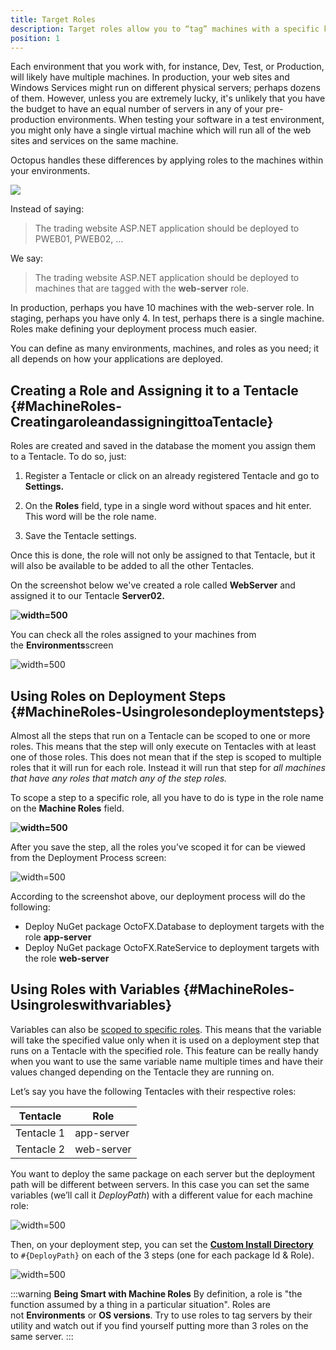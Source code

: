 ```yaml
---
title: Target Roles
description: Target roles allow you to “tag” machines with a specific keyword which can be used in your deployments.
position: 1
---
```


Each environment that you work with, for instance, Dev, Test, or Production, will likely have multiple machines. In production, your web sites and Windows Services might run on different physical servers; perhaps dozens of them. However, unless you are extremely lucky, it's unlikely that you have the budget to have an equal number of servers in any of your pre-production environments. When testing your software in a test environment, you might only have a single virtual machine which will run all of the web sites and services on the same machine.

Octopus handles these differences by applying roles to the machines within your environments.

![](sample-environments.png)

Instead of saying:

> The trading website ASP.NET application should be deployed to PWEB01, PWEB02, ...

We say:

> The trading website ASP.NET application should be deployed to machines that are tagged with the **web-server** role.

In production, perhaps you have 10 machines with the web-server role. In staging, perhaps you have only 4. In test, perhaps there is a single machine. Roles make defining your deployment process much easier.

You can define as many environments, machines, and roles as you need; it all depends on how your applications are deployed.

## Creating a Role and Assigning it to a Tentacle {#MachineRoles-CreatingaroleandassigningittoaTentacle}

Roles are created and saved in the database the moment you assign them to a Tentacle. To do so, just:

1) Register a Tentacle or click on an already registered Tentacle and go to **Settings.**

2) On the **Roles** field, type in a single word without spaces and hit enter. This word will be the role name.

3) Save the Tentacle settings.

Once this is done, the role will not only be assigned to that Tentacle, but it will also be available to be added to all the other Tentacles.

On the screenshot below we've created a role called **WebServer** and assigned it to our Tentacle **Server02.**

**![](/docs/images/3048101/3277812.png "width=500")**

You can check all the roles assigned to your machines from the **Environments**screen

![](/docs/images/3048101/3277811.png "width=500")

## Using Roles on Deployment Steps {#MachineRoles-Usingrolesondeploymentsteps}

Almost all the steps that run on a Tentacle can be scoped to one or more roles. This means that the step will only execute on Tentacles with at least one of those roles. This does not mean that if the step is scoped to multiple roles that it will run for each role. Instead it will run that step for _all machines that have any roles that match any of the step roles._

To scope a step to a specific role, all you have to do is type in the role name on the **Machine Roles** field.

**![](/docs/images/3048101/3277810.png "width=500")**

After you save the step, all the roles you’ve scoped it for can be viewed from the Deployment Process screen:

![](/docs/images/3048101/3277809.png "width=500")

According to the screenshot above, our deployment process will do the following:

- Deploy NuGet package OctoFX.Database to deployment targets with the role **app-server**
- Deploy NuGet package OctoFX.RateService to deployment targets with the role **web-server**

## Using Roles with Variables {#MachineRoles-Usingroleswithvariables}

Variables can also be [scoped to specific roles](/docs/deployment-process/variables/index.md). This means that the variable will take the specified value only when it is used on a deployment step that runs on a Tentacle with the specified role. This feature can be really handy when you want to use the same variable name multiple times and have their values changed depending on the Tentacle they are running on.

Let’s say you have the following Tentacles with their respective roles:

| Tentacle   | Role       |
| ---------- | ---------- |
| Tentacle 1 | app-server |
| Tentacle 2 | web-server |

You want to deploy the same package on each server but the deployment path will be different between servers. In this case you can set the same variables (we’ll call it *DeployPath*) with a different value for each machine role:

![](/docs/images/3048101/3277808.png "width=500")

Then, on your deployment step, you can set the **[Custom Install Directory](/docs/deployment-process/steps/custom-installation-directory.md)** to `#{DeployPath}` on each of the 3 steps (one for each package Id & Role).

![](/docs/images/3048101/3277807.png "width=500")

:::warning
**Being Smart with Machine Roles**
By definition, a role is "the function assumed by a thing in a particular situation". Roles are not **Environments** or **OS versions**. Try to use roles to tag servers by their utility and watch out if you find yourself putting more than 3 roles on the same server.
:::
